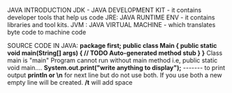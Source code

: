  JAVA INTRODUCTION
JDK - JAVA DEVELOPMENT KIT - it contains developer tools that help us code
      JRE: JAVA RUNTIME ENV - it contains libraries and tool kits.
          JVM : JAVA VIRTUAL MACHINE -  which translates byte code to machine code 

SOURCE CODE IN JAVA:
**package first;
public class Main {
	public static void main(String[] args) {
		// TODO Auto-generated method stub
	}
}**
Class main is "main"
Program cannot run without main method i.e, public static void main....
**System.out.print("write anything to display");** ------- to print output
**println or \n** for next line but do not use both. If you use both a new empty line will be created.
**/t**   will add space 

